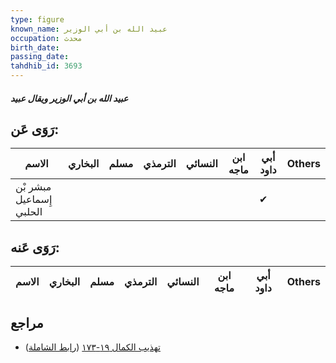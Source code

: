 ```yaml
---
type: figure
known_name: عبيد الله بن أبي الوزير
occupation: محدث
birth_date:
passing_date:
tahdhib_id: 3693
---
```

##### عبيد الله بن أبي الوزير ويقال عبيد

## رَوَى عَن:
| الاسم                    | البخاري | مسلم | الترمذي | النسائي | ابن ماجه | أبي داود | Others |
| ------------------------ | ------- | ---- | ------- | ------- | -------- | -------- | ------ |
| مبشر بْن إِسماعيل الحلبي |         |      |         |         |          | ✔        |        |
## رَوَى عَنه:
| الاسم | البخاري | مسلم | الترمذي | النسائي | ابن ماجه | أبي داود | Others |
| ----- | ------- | ---- | ------- | ------- | -------- | -------- | ------ |
## مراجع
- [تهذيب الكمال ١٩-١٧٣](obsidian://open?vault=Tahdhib-al-Kamal&file=Figures/٣٦٩٣-عبيد%20الله%20بن%20أبي%20الوزير%20ويقال%20عبيد) ([رابط الشاملة](https://shamela.ws/book/3722/9747))
